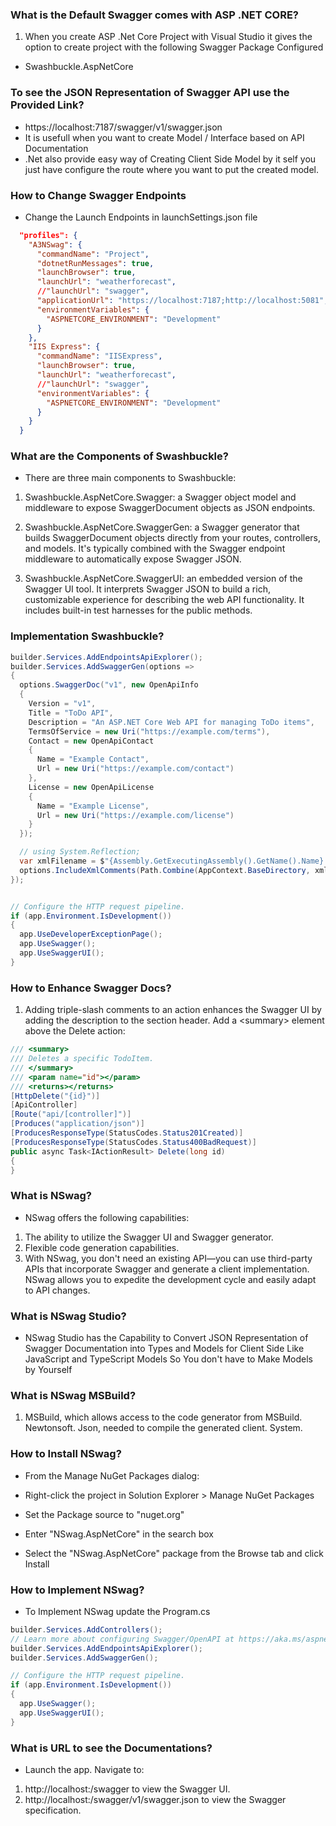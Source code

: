 ﻿
### What is the Default Swagger comes with ASP .NET CORE?
1. When you create ASP .Net Core Project with Visual Studio it gives the option to create project with the following Swagger Package Configured
- Swashbuckle.AspNetCore

### To see the JSON Representation of Swagger API use the Provided Link?
- https://localhost:7187/swagger/v1/swagger.json
- It is usefull when you want to create Model / Interface based on API Documentation
- .Net also provide easy way of Creating Client Side Model by it self you just have configure the route where you want to put the created model.

### How to Change Swagger Endpoints
- Change the Launch Endpoints in launchSettings.json file
```json
  "profiles": {
    "A3NSwag": {
      "commandName": "Project",
      "dotnetRunMessages": true,
      "launchBrowser": true,
      "launchUrl": "weatherforecast",
      //"launchUrl": "swagger",
      "applicationUrl": "https://localhost:7187;http://localhost:5081",
      "environmentVariables": {
        "ASPNETCORE_ENVIRONMENT": "Development"
      }
    },
    "IIS Express": {
      "commandName": "IISExpress",
      "launchBrowser": true,
      "launchUrl": "weatherforecast",
      //"launchUrl": "swagger",
      "environmentVariables": {
        "ASPNETCORE_ENVIRONMENT": "Development"
      }
    }
  }
```



### What are the Components of Swashbuckle?
- There are three main components to Swashbuckle:

1. Swashbuckle.AspNetCore.Swagger: a Swagger object model and middleware to expose SwaggerDocument objects as JSON endpoints.

2. Swashbuckle.AspNetCore.SwaggerGen: a Swagger generator that builds SwaggerDocument objects directly from your routes, controllers, and models. It's typically combined with the Swagger endpoint middleware to automatically expose Swagger JSON.

3. Swashbuckle.AspNetCore.SwaggerUI: an embedded version of the Swagger UI tool. It interprets Swagger JSON to build a rich, customizable experience for describing the web API functionality. It includes built-in test harnesses for the public methods.

### Implementation Swashbuckle?
```c#
builder.Services.AddEndpointsApiExplorer();
builder.Services.AddSwaggerGen(options =>
{
  options.SwaggerDoc("v1", new OpenApiInfo
  {
    Version = "v1",
    Title = "ToDo API",
    Description = "An ASP.NET Core Web API for managing ToDo items",
    TermsOfService = new Uri("https://example.com/terms"),
    Contact = new OpenApiContact
    {
      Name = "Example Contact",
      Url = new Uri("https://example.com/contact")
    },
    License = new OpenApiLicense
    {
      Name = "Example License",
      Url = new Uri("https://example.com/license")
    }
  });

  // using System.Reflection;
  var xmlFilename = $"{Assembly.GetExecutingAssembly().GetName().Name}.xml";
  options.IncludeXmlComments(Path.Combine(AppContext.BaseDirectory, xmlFilename));
});


// Configure the HTTP request pipeline.
if (app.Environment.IsDevelopment())
{
  app.UseDeveloperExceptionPage();
  app.UseSwagger();
  app.UseSwaggerUI();
}
```

### How to Enhance Swagger Docs?
1. Adding triple-slash comments to an action enhances the Swagger UI by adding the description to the section header. Add a \<summary\> element above the Delete action:
```c#
/// <summary>
/// Deletes a specific TodoItem.
/// </summary>
/// <param name="id"></param>
/// <returns></returns>
[HttpDelete("{id}")]
[ApiController]
[Route("api/[controller]")]
[Produces("application/json")]
[ProducesResponseType(StatusCodes.Status201Created)]
[ProducesResponseType(StatusCodes.Status400BadRequest)]
public async Task<IActionResult> Delete(long id)
{
}
```

### What is NSwag?
- NSwag offers the following capabilities:

1. The ability to utilize the Swagger UI and Swagger generator.
2. Flexible code generation capabilities.
3. With NSwag, you don't need an existing API—you can use third-party APIs that incorporate Swagger and generate a client implementation. NSwag allows you to expedite the development cycle and easily adapt to API changes.

### What is NSwag Studio?
- NSwag Studio has the Capability to Convert JSON Representation of Swagger Documentation into Types and Models for Client Side Like JavaScript and TypeScript Models So You don't have to Make Models by Yourself

### What is NSwag MSBuild?
1. MSBuild, which allows access to the code generator from MSBuild. Newtonsoft. Json, needed to compile the generated client. System.

### How to Install NSwag?
- From the Manage NuGet Packages dialog:

- Right-click the project in Solution Explorer > Manage NuGet Packages
- Set the Package source to "nuget.org"
- Enter "NSwag.AspNetCore" in the search box
- Select the "NSwag.AspNetCore" package from the Browse tab and click Install

### How to Implement NSwag?
- To Implement NSwag update the Program.cs
```c#
builder.Services.AddControllers();
// Learn more about configuring Swagger/OpenAPI at https://aka.ms/aspnetcore/swashbuckle
builder.Services.AddEndpointsApiExplorer();
builder.Services.AddSwaggerGen();

// Configure the HTTP request pipeline.
if (app.Environment.IsDevelopment())
{
  app.UseSwagger();
  app.UseSwaggerUI();
}
```

### What is URL to see the Documentations?
- Launch the app. Navigate to:
1. http://localhost:<port>/swagger to view the Swagger UI.
2. http://localhost:<port>/swagger/v1/swagger.json to view the Swagger specification.


